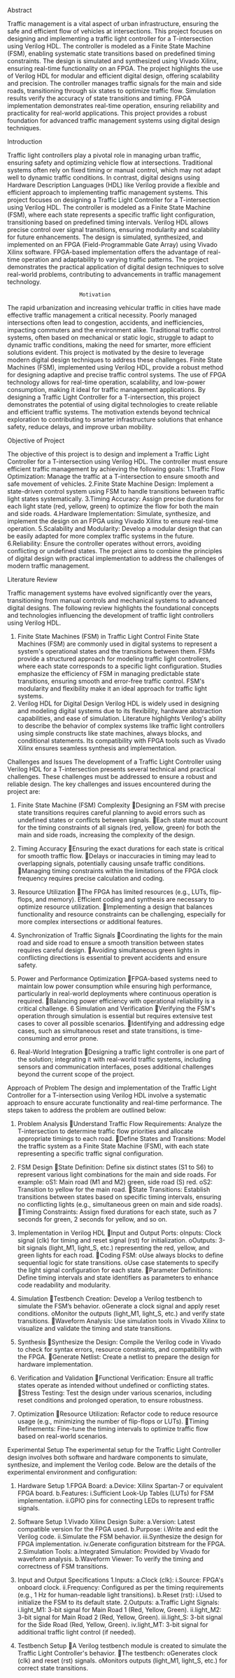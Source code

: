 Abstract

Traffic management is a vital aspect of urban infrastructure, ensuring the safe and efficient flow of vehicles at intersections. This project focuses on designing and implementing a traffic light controller for a T-intersection using Verilog HDL. The controller is modeled as a Finite State Machine (FSM), enabling systematic state transitions based on predefined timing constraints. The design is simulated and synthesized using Vivado Xilinx, ensuring real-time functionality on an FPGA.
The project highlights the use of Verilog HDL for modular and efficient digital design, offering scalability and precision. The controller manages traffic signals for the main and side roads, transitioning through six states to optimize traffic flow. Simulation results verify the accuracy of state transitions and timing. FPGA implementation demonstrates real-time operation, ensuring reliability and practicality for real-world applications. This project provides a robust foundation for advanced traffic management systems using digital design techniques.

                    





                       
Introduction

Traffic light controllers play a pivotal role in managing urban traffic, ensuring safety and optimizing vehicle flow at intersections. Traditional systems often rely on fixed timing or manual control, which may not adapt well to dynamic traffic conditions. In contrast, digital designs using Hardware Description Languages (HDL) like Verilog provide a flexible and efficient approach to implementing traffic management systems.
This project focuses on designing a Traffic Light Controller for a T-intersection using Verilog HDL. The controller is modeled as a Finite State Machine (FSM), where each state represents a specific traffic light configuration, transitioning based on predefined timing intervals. Verilog HDL allows precise control over signal transitions, ensuring modularity and scalability for future enhancements.
The design is simulated, synthesized, and implemented on an FPGA (Field-Programmable Gate Array) using Vivado Xilinx software. FPGA-based implementation offers the advantage of real-time operation and adaptability to varying traffic patterns. The project demonstrates the practical application of digital design techniques to solve real-world problems, contributing to advancements in traffic management technology.







                           Motivation

The rapid urbanization and increasing vehicular traffic in cities have made effective traffic management a critical necessity. Poorly managed intersections often lead to congestion, accidents, and inefficiencies, impacting commuters and the environment alike. Traditional traffic control systems, often based on mechanical or static logic, struggle to adapt to dynamic traffic conditions, making the need for smarter, more efficient solutions evident.
This project is motivated by the desire to leverage modern digital design techniques to address these challenges. Finite State Machines (FSM), implemented using Verilog HDL, provide a robust method for designing adaptive and precise traffic control systems. The use of FPGA technology allows for real-time operation, scalability, and low-power consumption, making it ideal for traffic management applications.
By designing a Traffic Light Controller for a T-intersection, this project demonstrates the potential of using digital technologies to create reliable and efficient traffic systems. The motivation extends beyond technical exploration to contributing to smarter infrastructure solutions that enhance safety, reduce delays, and improve urban mobility.







Objective of Project

The objective of this project is to design and implement a Traffic Light Controller for a T-intersection using Verilog HDL. The controller must ensure efficient traffic management by achieving the following goals:
1.Traffic Flow Optimization: Manage the traffic at a T-intersection to ensure smooth and safe movement of vehicles.
2.Finite State Machine Design: Implement a state-driven control system using FSM to handle transitions between traffic light states systematically.
3.Timing Accuracy: Assign precise durations for each light state (red, yellow, green) to optimize the flow for both the main and side roads.
4.Hardware Implementation: Simulate, synthesize, and implement the design on an FPGA using Vivado Xilinx to ensure real-time operation.
5.Scalability and Modularity: Develop a modular design that can be easily adapted for more complex traffic systems in the future.
6.Reliability: Ensure the controller operates without errors, avoiding conflicting or undefined states.
The project aims to combine the principles of digital design with practical implementation to address the challenges of modern traffic management.







Literature Review 

Traffic management systems have evolved significantly over the years, transitioning from manual controls and mechanical systems to advanced digital designs. The following review highlights the foundational concepts and technologies influencing the development of traffic light controllers using Verilog HDL.
1. Finite State Machines (FSM) in Traffic Light Control
Finite State Machines (FSM) are commonly used in digital systems to represent a system's operational states and the transitions between them. FSMs provide a structured approach for modeling traffic light controllers, where each state corresponds to a specific light configuration. Studies emphasize the efficiency of FSM in managing predictable state transitions, ensuring smooth and error-free traffic control. FSM's modularity and flexibility make it an ideal approach for traffic light systems.
2. Verilog HDL for Digital Design
Verilog HDL is widely used in designing and modeling digital systems due to its flexibility, hardware abstraction capabilities, and ease of simulation. Literature highlights Verilog's ability to describe the behavior of complex systems like traffic light controllers using simple constructs like state machines, always blocks, and conditional statements. Its compatibility with FPGA tools such as Vivado Xilinx ensures seamless synthesis and implementation.



Challenges and Issues
The development of a Traffic Light Controller using Verilog HDL for a T-intersection presents several technical and practical challenges. These challenges must be addressed to ensure a robust and reliable design. The key challenges and issues encountered during the project are:
1. Finite State Machine (FSM) Complexity
Designing an FSM with precise state transitions requires careful planning to avoid errors such as undefined states or conflicts between signals.
Each state must account for the timing constraints of all signals (red, yellow, green) for both the main and side roads, increasing the complexity of the design.
2. Timing Accuracy
Ensuring the exact durations for each state is critical for smooth traffic flow.
Delays or inaccuracies in timing may lead to overlapping signals, potentially causing unsafe traffic conditions.
Managing timing constraints within the limitations of the FPGA clock frequency requires precise calculation and coding.
3. Resource Utilization
The FPGA has limited resources (e.g., LUTs, flip-flops, and memory). Efficient coding and synthesis are necessary to optimize resource utilization.
Implementing a design that balances functionality and resource constraints can be challenging, especially for more complex intersections or additional features.
4. Synchronization of Traffic Signals
Coordinating the lights for the main road and side road to ensure a smooth transition between states requires careful design.
Avoiding simultaneous green lights in conflicting directions is essential to prevent accidents and ensure safety.
5. Power and Performance Optimization
FPGA-based systems need to maintain low power consumption while ensuring high performance, particularly in real-world deployments where continuous operation is required.
Balancing power efficiency with operational reliability is a critical challenge.
6 Simulation and Verification
Verifying the FSM's operation through simulation is essential but requires extensive test cases to cover all possible scenarios.
Identifying and addressing edge cases, such as simultaneous reset and state transitions, is time-consuming and error prone.

7. Real-World Integration
Designing a traffic light controller is one part of the solution; integrating it with real-world traffic systems, including sensors and communication interfaces, poses additional challenges beyond the current scope of the project.

Approach of Problem
The design and implementation of the Traffic Light Controller for a T-intersection using Verilog HDL involve a systematic approach to ensure accurate functionality and real-time performance. The steps taken to address the problem are outlined below:

1. Problem Analysis
Understand Traffic Flow Requirements: Analyze the T-intersection to determine traffic flow priorities and allocate appropriate timings to each road.
Define States and Transitions: Model the traffic system as a Finite State Machine (FSM), with each state representing a specific traffic signal configuration.
2. FSM Design
State Definition: Define six distinct states (S1 to S6) to represent various light combinations for the main and side roads. For example:
oS1: Main road (M1 and M2) green, side road (S) red.
oS2: Transition to yellow for the main road.
State Transitions: Establish transitions between states based on specific timing intervals, ensuring no conflicting lights (e.g., simultaneous green on main and side roads).
Timing Constraints: Assign fixed durations for each state, such as 7 seconds for green, 2 seconds for yellow, and so on.

3. Implementation in Verilog HDL
Input and Output Ports:
oInputs: Clock signal (clk) for timing and reset signal (rst) for initialization.
oOutputs: 3-bit signals (light_M1, light_S, etc.) representing the red, yellow, and green lights for each road.
Coding FSM:
oUse always blocks to define sequential logic for state transitions.
oUse case statements to specify the light signal configuration for each state.
Parameter Definitions: Define timing intervals and state identifiers as parameters to enhance code readability and modularity.


4. Simulation
Testbench Creation: Develop a Verilog testbench to simulate the FSM’s behavior.
oGenerate a clock signal and apply reset conditions.
oMonitor the outputs (light_M1, light_S, etc.) and verify state transitions.
Waveform Analysis: Use simulation tools in Vivado Xilinx to visualize and validate the timing and state transitions.
5. Synthesis
Synthesize the Design: Compile the Verilog code in Vivado to check for syntax errors, resource constraints, and compatibility with the FPGA.
Generate Netlist: Create a netlist to prepare the design for hardware implementation.

6. Verification and Validation
Functional Verification: Ensure all traffic states operate as intended without undefined or conflicting states.
Stress Testing: Test the design under various scenarios, including reset conditions and prolonged operation, to ensure robustness.
8. Optimization
Resource Utilization: Refactor code to reduce resource usage (e.g., minimizing the number of flip-flops or LUTs).
Timing Refinements: Fine-tune the timing intervals to optimize traffic flow based on real-world scenarios.

Experimental Setup
The experimental setup for the Traffic Light Controller design involves both software and hardware components to simulate, synthesize, and implement the Verilog code. Below are the details of the experimental environment and configuration:
1. Hardware Setup
1.FPGA Board:
a.Device: Xilinx Spartan-7 or equivalent FPGA board.
b.Features:
i.Sufficient Look-Up Tables (LUTs) for FSM implementation.
ii.GPIO pins for connecting LEDs to represent traffic signals.
2. Software Setup
1.Vivado Xilinx Design Suite:
a.Version: Latest compatible version for the FPGA used.
b.Purpose:
i.Write and edit the Verilog code.
ii.Simulate the FSM behavior.
iii.Synthesize the design for FPGA implementation.
iv.Generate configuration bitstream for the FPGA.
2.Simulation Tools:
a.Integrated Simulation: Provided by Vivado for waveform analysis.
b.Waveform Viewer: To verify the timing and correctness of FSM transitions.

3. Input and Output Specifications
1.Inputs:
a.Clock (clk):
i.Source: FPGA's onboard clock.
ii.Frequency: Configured as per the timing requirements (e.g., 1 Hz for human-readable light transitions).
b.Reset (rst):
i.Used to initialize the FSM to its default state.
2.Outputs:
a.Traffic Light Signals:
i.light_M1: 3-bit signal for Main Road 1 (Red, Yellow, Green).
ii.light_M2: 3-bit signal for Main Road 2 (Red, Yellow, Green).
iii.light_S: 3-bit signal for the Side Road (Red, Yellow, Green).
iv.light_MT: 3-bit signal for additional traffic light control (if needed).
4. Testbench Setup
A Verilog testbench module is created to simulate the Traffic Light Controller's behavior.
The testbench:
oGenerates clock (clk) and reset (rst) signals.
oMonitors outputs (light_M1, light_S, etc.) for correct state transitions.

